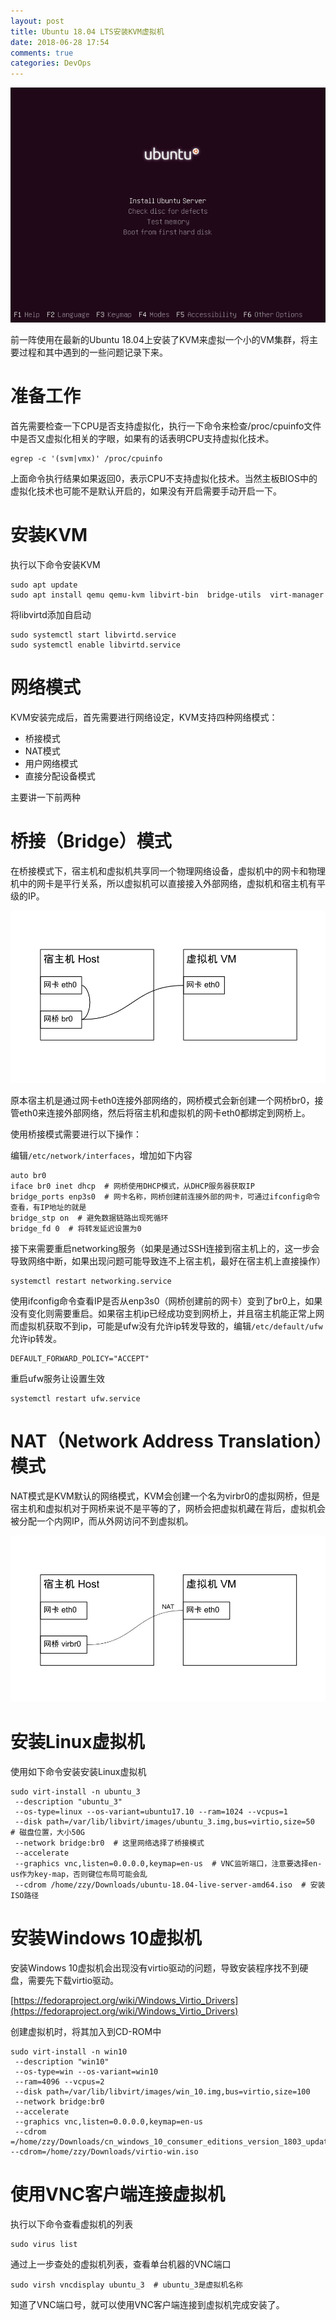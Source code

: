 ```yaml
---
layout: post
title: Ubuntu 18.04 LTS安装KVM虚拟机
date: 2018-06-28 17:54
comments: true
categories: DevOps
---
```


![](/upload/20180628_01.png)


前一阵使用在最新的Ubuntu 18.04上安装了KVM来虚拟一个小的VM集群，将主要过程和其中遇到的一些问题记录下来。

# 准备工作

首先需要检查一下CPU是否支持虚拟化，执行一下命令来检查/proc/cpuinfo文件中是否又虚拟化相关的字眼，如果有的话表明CPU支持虚拟化技术。

```
egrep -c '(svm|vmx)' /proc/cpuinfo
```

上面命令执行结果如果返回0，表示CPU不支持虚拟化技术。当然主板BIOS中的虚拟化技术也可能不是默认开启的，如果没有开启需要手动开启一下。

# 安装KVM

执行以下命令安装KVM

```
sudo apt update
sudo apt install qemu qemu-kvm libvirt-bin  bridge-utils  virt-manager
```

将libvirtd添加自启动

```
sudo systemctl start libvirtd.service
sudo systemctl enable libvirtd.service
```

# 网络模式

KVM安装完成后，首先需要进行网络设定，KVM支持四种网络模式：

- 桥接模式
- NAT模式
- 用户网络模式
- 直接分配设备模式

主要讲一下前两种

# 桥接（Bridge）模式

在桥接模式下，宿主机和虚拟机共享同一个物理网络设备，虚拟机中的网卡和物理机中的网卡是平行关系，所以虚拟机可以直接接入外部网络，虚拟机和宿主机有平级的IP。

![桥接模式](/upload/20180628_02.jpg)

原本宿主机是通过网卡eth0连接外部网络的，网桥模式会新创建一个网桥br0，接管eth0来连接外部网络，然后将宿主机和虚拟机的网卡eth0都绑定到网桥上。

使用桥接模式需要进行以下操作：

编辑`/etc/network/interfaces`，增加如下内容

```
auto br0
iface br0 inet dhcp  # 网桥使用DHCP模式，从DHCP服务器获取IP
bridge_ports enp3s0  # 网卡名称，网桥创建前连接外部的网卡，可通过ifconfig命令查看，有IP地址的就是
bridge_stp on  # 避免数据链路出现死循环
bridge_fd 0  # 将转发延迟设置为0
```
接下来需要重启networking服务（如果是通过SSH连接到宿主机上的，这一步会导致网络中断，如果出现问题可能导致连不上宿主机，最好在宿主机上直接操作）

```
systemctl restart networking.service
```

使用ifconfig命令查看IP是否从enp3s0（网桥创建前的网卡）变到了br0上，如果没有变化则需要重启。如果宿主机ip已经成功变到网桥上，并且宿主机能正常上网而虚拟机获取不到ip，可能是ufw没有允许ip转发导致的，编辑`/etc/default/ufw`允许ip转发。

```
DEFAULT_FORWARD_POLICY="ACCEPT"
```

重启ufw服务让设置生效

```
systemctl restart ufw.service
```

# NAT（Network Address Translation）模式

NAT模式是KVM默认的网络模式，KVM会创建一个名为virbr0的虚拟网桥，但是宿主机和虚拟机对于网桥来说不是平等的了，网桥会把虚拟机藏在背后，虚拟机会被分配一个内网IP，而从外网访问不到虚拟机。

![NAT模式](/upload/20180628_03.jpg)

# 安装Linux虚拟机

使用如下命令安装安装Linux虚拟机

```
sudo virt-install -n ubuntu_3
 --description "ubuntu_3"
 --os-type=linux --os-variant=ubuntu17.10 --ram=1024 --vcpus=1
 --disk path=/var/lib/libvirt/images/ubuntu_3.img,bus=virtio,size=50  # 磁盘位置，大小50G
 --network bridge:br0  # 这里网络选择了桥接模式
 --accelerate
 --graphics vnc,listen=0.0.0.0,keymap=en-us  # VNC监听端口，注意要选择en-us作为key-map，否则键位布局可能会乱
 --cdrom /home/zzy/Downloads/ubuntu-18.04-live-server-amd64.iso  # 安装ISO路径
```

# 安装Windows 10虚拟机

安装Windows 10虚拟机会出现没有virtio驱动的问题，导致安装程序找不到硬盘，需要先下载virtio驱动。

[https://fedoraproject.org/wiki/Windows_Virtio_Drivers](https://fedoraproject.org/wiki/Windows_Virtio_Drivers)

创建虚拟机时，将其加入到CD-ROM中

```
sudo virt-install -n win10
 --description "win10"
 --os-type=win --os-variant=win10
 --ram=4096 --vcpus=2
 --disk path=/var/lib/libvirt/images/win_10.img,bus=virtio,size=100
 --network bridge:br0
 --accelerate
 --graphics vnc,listen=0.0.0.0,keymap=en-us
 --cdrom =/home/zzy/Downloads/cn_windows_10_consumer_editions_version_1803_updated_march_2018_x64_dvd_12063766.iso
--cdrom=/home/zzy/Downloads/virtio-win.iso
```

# 使用VNC客户端连接虚拟机

执行以下命令查看虚拟机的列表

```
sudo virus list
```
通过上一步查处的虚拟机列表，查看单台机器的VNC端口

```
sudo virsh vncdisplay ubuntu_3  # ubuntu_3是虚拟机名称
```

知道了VNC端口号，就可以使用VNC客户端连接到虚拟机完成安装了。